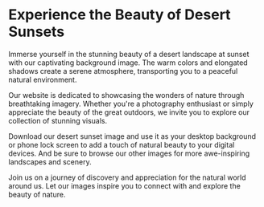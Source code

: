 <!--font:Open Sans-->

# Experience the Beauty of Desert Sunsets

Immerse yourself in the stunning beauty of a desert landscape at sunset with our captivating background image. The warm colors and elongated shadows create a serene atmosphere, transporting you to a peaceful natural environment.

Our website is dedicated to showcasing the wonders of nature through breathtaking imagery. Whether you're a photography enthusiast or simply appreciate the beauty of the great outdoors, we invite you to explore our collection of stunning visuals.

Download our desert sunset image and use it as your desktop background or phone lock screen to add a touch of natural beauty to your digital devices. And be sure to browse our other images for more awe-inspiring landscapes and scenery.

Join us on a journey of discovery and appreciation for the natural world around us. Let our images inspire you to connect with and explore the beauty of nature.

<!--

Write me markdown content of website with wallpaper:

"A photograph of a desert landscape at sunset, with warm colors and long shadows."

The header of the page should not be copy of the text but rather a real content of the website which is using this wallpaper.


---


# Desert Sunset Wallpaper

Welcome to our website featuring a stunning photograph of a desert landscape at sunset. The warm colors and long shadows in this image create a serene and peaceful atmosphere that will transport you to another world.

Feel free to download this wallpaper and use it as your desktop background or phone lock screen. It's perfect for anyone who loves nature, photography, or simply wants to add a touch of beauty to their digital devices.

We hope you enjoy this breathtaking image as much as we do. Don't forget to check out our other wallpapers for more stunning visuals to enhance your digital experience.


---


Heading should not include word "wallpaper". The website should not be about the wallpaper itself, wallpaper is just a related background, rewrite whole content.


---


# Explore the Beauty of Desert Landscapes at Sunset

Immerse yourself in the breathtaking beauty of a desert landscape at sunset with our stunning background image. The warm hues and long shadows capture the essence of this serene natural environment, transporting you to a world of peace and tranquility.

Our website is dedicated to showcasing the wonders of nature through captivating imagery. Whether you're a photography enthusiast or simply appreciate the beauty of the great outdoors, we invite you to browse our collection of stunning visuals.

Download our desert sunset background and use it as your desktop wallpaper or phone lock screen to add a touch of natural beauty to your digital devices. And don't forget to check out our other images for more awe-inspiring landscapes and scenery.

Join us on a journey of discovery and appreciation for the natural world around us. Let our images inspire you to explore and connect with the beauty of nature.


---


Heading is too long, rewrite whole content.


---


# Discover the Beauty of Desert Sunsets

Experience the mesmerizing beauty of a desert landscape at sunset with our captivating background image. The warm tones and elongated shadows evoke a sense of tranquility, transporting you to a peaceful natural environment.

Our website is dedicated to showcasing the wonders of nature through stunning imagery. Whether you're a photography enthusiast or simply appreciate the beauty of the great outdoors, we invite you to explore our collection of breathtaking visuals.

Download our desert sunset image and use it as your desktop background or phone lock screen to add a touch of natural beauty to your digital devices. And don't forget to browse our other images for more awe-inspiring landscapes and scenery.

Join us on a journey of discovery and appreciation for the natural world around us. Let our images inspire you to connect with and explore the beauty of nature.


---


Heading is too long, rewrite whole content.


---


# Experience the Beauty of Desert Sunsets

Immerse yourself in the stunning beauty of a desert landscape at sunset with our captivating background image. The warm colors and elongated shadows create a serene atmosphere, transporting you to a peaceful natural environment.

Our website is dedicated to showcasing the wonders of nature through breathtaking imagery. Whether you're a photography enthusiast or simply appreciate the beauty of the great outdoors, we invite you to explore our collection of stunning visuals.

Download our desert sunset image and use it as your desktop background or phone lock screen to add a touch of natural beauty to your digital devices. And be sure to browse our other images for more awe-inspiring landscapes and scenery.

Join us on a journey of discovery and appreciation for the natural world around us. Let our images inspire you to connect with and explore the beauty of nature.


---


Write me a Google font which is best fitting for the website.

Pick from the list:
- Lato
- Alegreya
- Great Vibes
- Futura
- Orbitron
- Barlow Condensed
- Playfair Display
- Lobster
- Inter
- Raleway
- Open Sans
- Poppins
- Montserrat
- IBM Plex Sans
- Roboto
- Exo 2
- Dancing Script


Write just the font name nothing else.


---


I would recommend using "Open Sans" for the website.

-->
